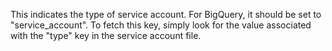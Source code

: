 This indicates the type of service account. For BigQuery, it should be set to "service_account". To fetch this key, simply look for the value associated with the "type" key in the service account file.